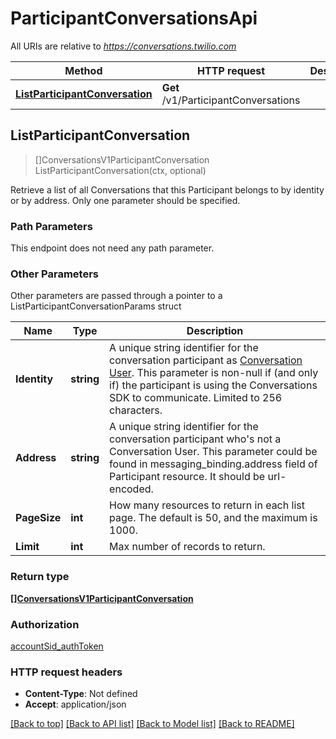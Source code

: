 # ParticipantConversationsApi

All URIs are relative to *https://conversations.twilio.com*

Method | HTTP request | Description
------------- | ------------- | -------------
[**ListParticipantConversation**](ParticipantConversationsApi.md#ListParticipantConversation) | **Get** /v1/ParticipantConversations | 



## ListParticipantConversation

> []ConversationsV1ParticipantConversation ListParticipantConversation(ctx, optional)



Retrieve a list of all Conversations that this Participant belongs to by identity or by address. Only one parameter should be specified.

### Path Parameters

This endpoint does not need any path parameter.

### Other Parameters

Other parameters are passed through a pointer to a ListParticipantConversationParams struct


Name | Type | Description
------------- | ------------- | -------------
**Identity** | **string** | A unique string identifier for the conversation participant as [Conversation User](https://www.twilio.com/docs/conversations/api/user-resource). This parameter is non-null if (and only if) the participant is using the Conversations SDK to communicate. Limited to 256 characters.
**Address** | **string** | A unique string identifier for the conversation participant who's not a Conversation User. This parameter could be found in messaging_binding.address field of Participant resource. It should be url-encoded.
**PageSize** | **int** | How many resources to return in each list page. The default is 50, and the maximum is 1000.
**Limit** | **int** | Max number of records to return.

### Return type

[**[]ConversationsV1ParticipantConversation**](ConversationsV1ParticipantConversation.md)

### Authorization

[accountSid_authToken](../README.md#accountSid_authToken)

### HTTP request headers

- **Content-Type**: Not defined
- **Accept**: application/json

[[Back to top]](#) [[Back to API list]](../README.md#documentation-for-api-endpoints)
[[Back to Model list]](../README.md#documentation-for-models)
[[Back to README]](../README.md)

